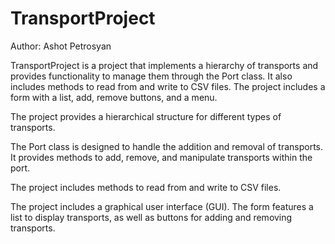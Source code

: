 # TransportProject
Author: Ashot Petrosyan

TransportProject is a project that implements a hierarchy of transports and provides functionality to manage them through the Port class. It also includes methods to read from and write to CSV files. The project includes a form with a list, add, remove buttons, and a menu.

The project provides a hierarchical structure for different types of transports.

The Port class is designed to handle the addition and removal of transports. It provides methods to add, remove, and manipulate transports within the port.

The project includes methods to read from and write to CSV files.

The project includes a graphical user interface (GUI). The form features a list to display transports, as well as buttons for adding and removing transports.
